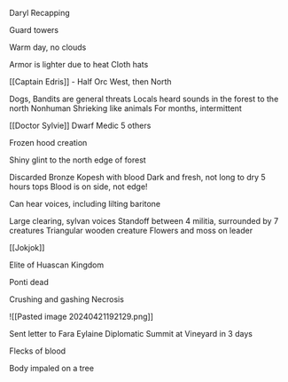 Daryl Recapping

Guard towers

Warm day, no clouds

Armor is lighter due to heat
Cloth hats

[[Captain Edris]] - Half Orc
West, then North

Dogs, Bandits are general threats
Locals heard sounds in the forest to the north
Nonhuman Shrieking like animals
For months, intermittent

[[Doctor Sylvie]] Dwarf Medic
5 others

Frozen hood creation


Shiny glint to the north edge of forest

Discarded Bronze Kopesh with blood
Dark and fresh, not long to dry
5 hours tops
Blood is on side, not edge!

Can hear voices, including lilting baritone

Large clearing, sylvan voices
Standoff between 4 militia, surrounded by 7 creatures
Triangular wooden creature
Flowers and moss on leader

[[Jokjok]]

Elite of Huascan Kingdom

Ponti dead

Crushing and gashing
Necrosis

![[Pasted image 20240421192129.png]]


Sent letter to Fara Eylaine
Diplomatic Summit at Vineyard in 3 days

Flecks of blood

Body impaled on a tree

